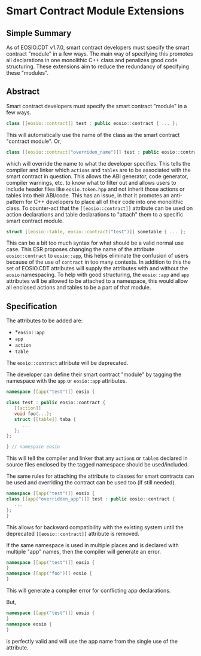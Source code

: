  # Smart Contract Module Extensions

## Simple Summary

As of EOSIO.CDT v1.7.0, smart contract developers must specify the smart contract "module" in a few ways.
The main way of specifying this promotes all declarations in one monolithic C++ class and penalizes 
good code structuring.  These extensions aim to reduce the redundancy of specifying these "modules".

## Abstract
Smart contract developers must specify the smart contract "module" in a few ways.
```c++
class [[eosio::contract]] test : public eosio::contract { ... };
```
This will automatically use the name of the class as the smart contract "contract module".
Or,
```c++
class [[eosio::contract("overriden_name")]] test : public eosio::contract { ... };
```
which will override the name to what the developer specifies.  This tells the compiler and linker which
`actions` and `tables` are to be associated with the smart contract in question.  This allows the ABI
generator, code generator, compiler warnings, etc. to know what to filter out and allows users to 
include header files like `eosio.token.hpp` and not inherit those actions or tables into their ABI/code.
This has an issue, in that it promotes an anti-pattern for C++ developers to place all of their code into
one monolithic class.  To counter-act that the `[[eosio::contract]]` attribute can be used on action declarations
and table declarations to "attach" them to a specific smart contract module.
```c++
struct [[eosio::table, eosio::contract("test")]] sometable { ... }; 
```
This can be a bit too much syntax for what should be a valid normal use case.  This ESR proposes changing the name 
of the attribute `eosio::contract` to `eosio::app`, this helps eliminate the confusion of users because of the use of `contract` in too
many contexts. In addition to this the set of EOSIO.CDT attributes will supply the attributes with and without 
the `eosio` namespacing.
To help with good structuring, the `eosio::app` and `app` attributes will be allowed to be attached to a namespace,
this would allow all enclosed actions and tables to be a part of that module.

## Specification

The attributes to be added are:
   * *`eosio::app`
   * `app`
   * `action`
   * `table`

The `eosio::contract` attribute will be deprecated.

The developer can define their smart contract "module" by tagging the namespace with the `app` or `eosio::app` attributes.
```c++
namespace [[app("test")]] eosio {

class test : public eosio::contract {
   [[action]]
   void foo(...);
   struct [[table]] taba {
      ...
   };
};

} // namespace eosio
```

This will tell the compiler and linker that any `action`s or `table`s declared in source files enclosed by the tagged namespace
should be used/included.

The same rules for attaching the attribute to classes for smart contracts can be used and overriding the contract can be used
too (if still needed).

```c++
namespace [[app("test")]] eosio {
class [[app("overridden_app")]] test : public eosio::contract {
   ...
};
}
```

This allows for backward compatibility with the existing system until the deprecated `[[eosio::contract]]` attribute is removed. 

If the same namespace is used in multiple places and is declared with multiple "app" names, then the compiler will generate an error.

```c++
namespace [[app("test")]] eosio {
}
namespace [[app("foo")]] eosio {
}
```
This will generate a compiler error for conflicting app declarations.

But,
```c++
namespace [[app("test")]] eosio {
}
namespace eosio {
}
```
is perfectly valid and will use the app name from the single use of the attribute.

